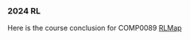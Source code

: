 ### 2024 RL
 
Here is the course conclusion for COMP0089
[RLMap](https://github.com/user-attachments/assets/71348590-c0f7-4ec7-8dcd-90dc3e7fd652)

